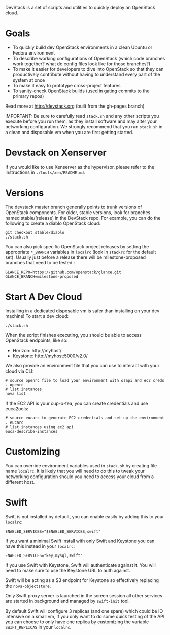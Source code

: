 DevStack is a set of scripts and utilities to quickly deploy an OpenStack cloud.

# Goals

* To quickly build dev OpenStack environments in a clean Ubuntu or Fedora environment
* To describe working configurations of OpenStack (which code branches work together?  what do config files look like for those branches?)
* To make it easier for developers to dive into OpenStack so that they can productively contribute without having to understand every part of the system at once
* To make it easy to prototype cross-project features
* To sanity-check OpenStack builds (used in gating commits to the primary repos)

Read more at http://devstack.org (built from the gh-pages branch)

IMPORTANT: Be sure to carefully read `stack.sh` and any other scripts you execute before you run them, as they install software and may alter your networking configuration.  We strongly recommend that you run `stack.sh` in a clean and disposable vm when you are first getting started.

# Devstack on Xenserver

If you would like to use Xenserver as the hypervisor, please refer to the instructions in `./tools/xen/README.md`.

# Versions

The devstack master branch generally points to trunk versions of OpenStack components.  For older, stable versions, look for branches named stable/[release] in the DevStack repo.  For example, you can do the following to create a diablo OpenStack cloud:

    git checkout stable/diablo
    ./stack.sh

You can also pick specific OpenStack project releases by setting the appropriate `*_BRANCH` variables in `localrc` (look in `stackrc` for the default set).  Usually just before a release there will be milestone-proposed branches that need to be tested::

    GLANCE_REPO=https://github.com/openstack/glance.git
    GLANCE_BRANCH=milestone-proposed

# Start A Dev Cloud

Installing in a dedicated disposable vm is safer than installing on your dev machine!  To start a dev cloud:

    ./stack.sh

When the script finishes executing, you should be able to access OpenStack endpoints, like so:

* Horizon: http://myhost/
* Keystone: http://myhost:5000/v2.0/

We also provide an environment file that you can use to interact with your cloud via CLI:

    # source openrc file to load your environment with osapi and ec2 creds
    . openrc
    # list instances
    nova list

If the EC2 API is your cup-o-tea, you can create credentials and use euca2ools:

    # source eucarc to generate EC2 credentials and set up the environment
    . eucarc
    # list instances using ec2 api
    euca-describe-instances

# Customizing

You can override environment variables used in `stack.sh` by creating file name `localrc`.  It is likely that you will need to do this to tweak your networking configuration should you need to access your cloud from a different host.

# Swift

Swift is not installed by default, you can enable easily by adding this to your `localrc`:

    ENABLED_SERVICES="$ENABLED_SERVICES,swift"

If you want a minimal Swift install with only Swift and Keystone you can have this instead in your `localrc`:

    ENABLED_SERVICES="key,mysql,swift"

If you use Swift with Keystone, Swift will authenticate against it. You will need to make sure to use the Keystone URL to auth against.

Swift will be acting as a S3 endpoint for Keystone so effectively replacing the `nova-objectstore`.

Only Swift proxy server is launched in the screen session all other services are started in background and managed by `swift-init` tool.

By default Swift will configure 3 replicas (and one spare) which could be IO intensive on a small vm, if you only want to do some quick testing of the API you can choose to only have one replica by customizing the variable `SWIFT_REPLICAS` in your `localrc`.
